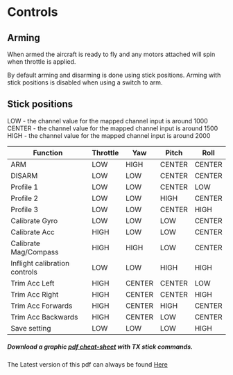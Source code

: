 # Controls

## Arming

When armed the aircraft is ready to fly and any motors attached will spin when throttle is applied.

By default arming and disarming is done using stick positions.  Arming with stick positions is disabled when using a switch to arm.


## Stick positions

LOW - the channel value for the mapped channel input is around 1000
CENTER - the channel value for the mapped channel input is around 1500
HIGH - the channel value for the mapped channel input is around 2000

| Function                      | Throttle | Yaw     | Pitch  | Roll   |
| ----------------------------- | -------- | ------- | ------ | ------ |
| ARM                           | LOW      | HIGH    | CENTER | CENTER | 
| DISARM                        | LOW      | LOW     | CENTER | CENTER |
| Profile 1                     | LOW      | LOW     | CENTER | LOW    | 
| Profile 2                     | LOW      | LOW     | HIGH   | CENTER | 
| Profile 3                     | LOW      | LOW     | CENTER | HIGH   | 
| Calibrate Gyro                | LOW      | LOW     | LOW    | CENTER |
| Calibrate Acc                 | HIGH     | LOW     | LOW    | CENTER |
| Calibrate Mag/Compass         | HIGH     | HIGH    | LOW    | CENTER |
| Inflight calibration controls | LOW      | LOW     | HIGH   | HIGH   |
| Trim Acc Left                 | HIGH     | CENTER  | CENTER | LOW    |
| Trim Acc Right                | HIGH     | CENTER  | CENTER | HIGH   |
| Trim Acc Forwards             | HIGH     | CENTER  | HIGH   | CENTER |
| Trim Acc Backwards            | HIGH     | CENTER  | LOW    | CENTER |
| Save setting                  | LOW      | LOW     | LOW    | HIGH   |


##### Download a graphic [pdf cheat-sheet](https://multiwii.googlecode.com/svn/branches/Hamburger/MultiWii-StickConfiguration-23_v0-5772156649.pdf) with TX stick commands.

The Latest version of this pdf can always be found [Here](https://code.google.com/p/multiwii/source/browse/#svn%2Fbranches%2FHamburger)
